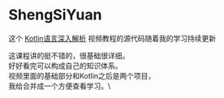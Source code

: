 # ShengSiYuan

这个
[Kotlin语言深入解析](https://www.bilibili.com/video/BV1CQ4y1A7WQ?p=1)
视频教程的源代码随着我的学习持续更新

这课程讲的挺不错的，很基础很详细。\
好好看完可以构成自己的知识体系。\
视频里面的基础部分和Kotlin之后是两个项目，\
我给合并成一个方便查看学习。\


